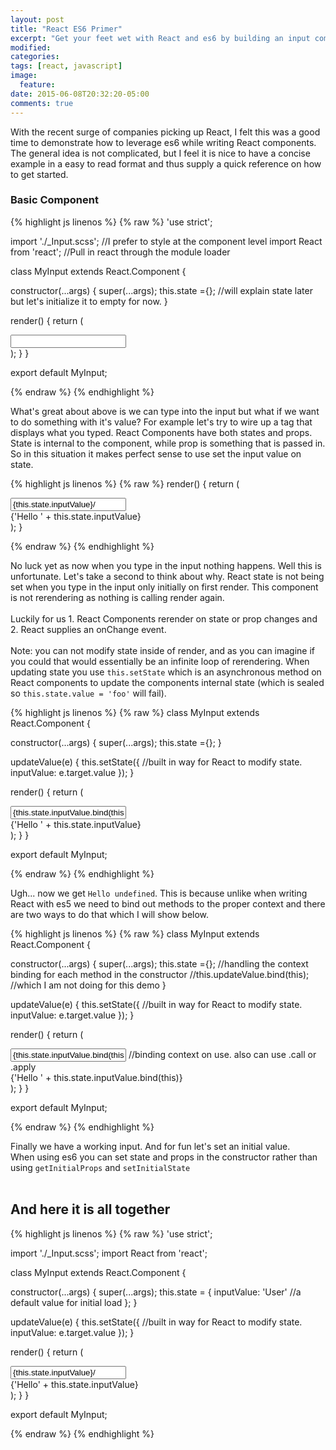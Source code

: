 ```yaml
---
layout: post
title: "React ES6 Primer"
excerpt: "Get your feet wet with React and es6 by building an input component."
modified:
categories:
tags: [react, javascript]
image:
  feature:
date: 2015-06-08T20:32:20-05:00
comments: true
---
```



With the recent surge of companies picking up React, I felt this was a good time to demonstrate how to leverage es6 while writing React components. The general idea is not complicated, but I feel it is nice to have a concise example in a easy to read format and thus supply a quick reference on how to get started.

### Basic Component

{% highlight js linenos %}
{% raw %}
'use strict';

import './_Input.scss'; //I prefer to style at the component level
import React from 'react'; //Pull in react through the module loader

class MyInput extends React.Component {

  constructor(...args) {
    super(...args);
    this.state ={}; //will explain state later but let's initialize it to empty for now.
  }

  render() {
    return (
      <div>
        <input />
      </div>
    );
  }
}

export default MyInput;

{% endraw %}
{% endhighlight %}

What's great about above is we can type into the input but what if we want to do something with it's value? For example let's try to wire up a tag that displays what you typed.  React Components have both states and props. State is internal to the component, while prop is something that is passed in. So in this situation it makes perfect sense to use set the input value on state.

{% highlight js linenos %}
{% raw %}
  render() {
    return (
      <div>
        <input value={this.state.inputValue}/>
        <div>{'Hello ' + this.state.inputValue}</div>
      </div>
    );
  }

{% endraw %}
{% endhighlight %}

No luck yet as now when you type in the input nothing happens. Well this is unfortunate. Let's take a second to think about why. React state is not being set when you type in the input only initially on first render. This component is not rerendering as nothing is calling render again.  
<br />
Luckily for us 1. React Components rerender on state or prop changes and 2. React supplies an onChange event.  
<br />
Note: you can not modify state inside of render, and as you can imagine if you could that would essentially be an infinite loop of rerendering. When updating state you use ```this.setState``` which is an asynchronous method on React components to update the components internal state (which is sealed so ```this.state.value = 'foo'``` will fail).

{% highlight js linenos %}
{% raw %}
class MyInput extends React.Component {

  constructor(...args) {
    super(...args);
    this.state ={};
  }

  updateValue(e) {
    this.setState({ //built in way for React to modify state.
      inputValue: e.target.value
    });
  }

  render() {
    return (
      <div>
        <input onChange={this.updateValue}
               value={this.state.inputValue.bind(this)}/>
        <div>{'Hello ' + this.state.inputValue}</div>
      </div>
    );
  }
}

export default MyInput;

{% endraw %}
{% endhighlight %}

Ugh... now we get `Hello undefined`. This is because unlike when writing React with es5 we need to bind out methods to the proper context and there are two ways to do that which I will show below.

{% highlight js linenos %}
{% raw %}
class MyInput extends React.Component {

  constructor(...args) {
    super(...args);
    this.state ={};
    //handling the context binding for each method in the constructor
    //this.updateValue.bind(this); //which I am not doing for this demo
  }

  updateValue(e) {
    this.setState({ //built in way for React to modify state.
      inputValue: e.target.value
    });
  }

  render() {
    return (
      <div>
        <input onChange={this.updateValue}
               value={this.state.inputValue.bind(this)}/>
        //binding context on use. also can use .call or .apply
        <div>{'Hello ' + this.state.inputValue.bind(this)}</div>
      </div>
    );
  }
}

export default MyInput;

{% endraw %}
{% endhighlight %}

Finally we have a working input. And for fun let's set an initial value.
<br />
When using es6 you can set state and props in the constructor rather than using `getInitialProps` and `setInitialState`  
<br  />

And here it is all together
-------------------
{% highlight js linenos %}
{% raw %}
'use strict';

import './_Input.scss';
import React from 'react';

class MyInput extends React.Component {

  constructor(...args) {
     super(...args);
     this.state = {
       inputValue: 'User' //a default value for initial load
     };
   }
   
   updateValue(e) {
     this.setState({ //built in way for React to modify state.
       inputValue: e.target.value
     });
   }

   render() {
     return (
       <div>
         <input onChange={this.updateValue.bind(this)}
                value={this.state.inputValue}/>
         <div>{'Hello' + this.state.inputValue}</div>
       </div>
     );
   }
}

export default MyInput;

{% endraw %}
{% endhighlight %}
